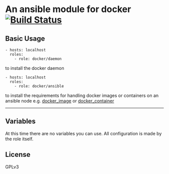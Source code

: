 # An ansible module for docker [![Build Status](https://travis-ci.com/mafalb/ansible-docker.svg?branch=master)](https://travis-ci.com/mafalb/ansible-docker)

## Basic Usage

```
- hosts: localhost
  roles:
    - role: docker/daemon
```
to install the docker daemon

```
- hosts: localhost
  roles:
    - role: docker/ansible
```
to install the requirements for handling docker images or containers on an ansible node
e.g. [docker_image](https://docs.ansible.com/ansible/latest/modules/docker_container_module.html#docker-container-module) or [docker_container](https://docs.ansible.com/ansible/latest/modules/docker_container_module.html#docker-container-module)


***

## Variables

At this time there are no variables you can use. All configuration is made by the role itself.

## License

GPLv3

